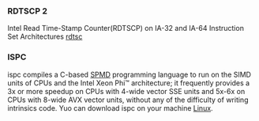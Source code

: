 ### RDTSCP 2
Intel Read Time-Stamp Counter(RDTSCP) on IA-32 and IA-64 Instruction Set Architectures [rdtsc](https://gist.github.com/reaur/bacfd6d2b89d507d86959784bb99d627)

### ISPC
ispc compiles a C-based  [SPMD](https://en.wikipedia.org/wiki/SPMD) programming language to run on the SIMD units of CPUs and the Intel Xeon Phi™ architecture; it frequently provides a 3x or more speedup on CPUs with 4-wide vector SSE units and 5x-6x on CPUs with 8-wide AVX vector units, without any of the difficulty of writing intrinsics code.
Yuo can download ispc on your machine [Linux](https://github.com/ispc/ispc/releases/download/v1.13.0/ispc-v1.13.0-linux.tar.gz).
